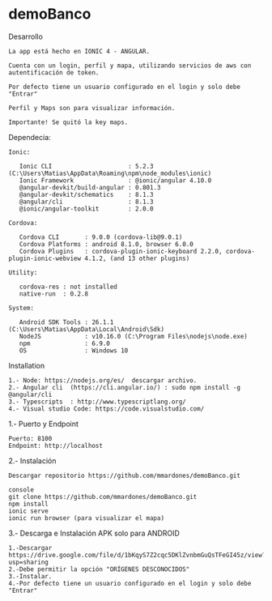 # demoBanco

Desarrollo

	La app está hecho en IONIC 4 - ANGULAR.

	Cuenta con un login, perfil y mapa, utilizando servicios de aws con autentificación de token.
	
	Por defecto tiene un usuario configurado en el login y solo debe "Entrar"
	
	Perfil y Maps son para visualizar información.

	Importante! Se quitó la key maps.

Dependecia:
	
	Ionic:

	   Ionic CLI                     : 5.2.3 (C:\Users\Matias\AppData\Roaming\npm\node_modules\ionic)
	   Ionic Framework               : @ionic/angular 4.10.0
	   @angular-devkit/build-angular : 0.801.3
	   @angular-devkit/schematics    : 8.1.3
	   @angular/cli                  : 8.1.3
	   @ionic/angular-toolkit        : 2.0.0

	Cordova:

	   Cordova CLI       : 9.0.0 (cordova-lib@9.0.1)
	   Cordova Platforms : android 8.1.0, browser 6.0.0
	   Cordova Plugins   : cordova-plugin-ionic-keyboard 2.2.0, cordova-plugin-ionic-webview 4.1.2, (and 13 other plugins)

	Utility:

	   cordova-res : not installed
	   native-run  : 0.2.8

	System:

	   Android SDK Tools : 26.1.1 (C:\Users\Matias\AppData\Local\Android\Sdk)
	   NodeJS            : v10.16.0 (C:\Program Files\nodejs\node.exe)
	   npm               : 6.9.0
	   OS                : Windows 10
	

Installation

	1.- Node: https://nodejs.org/es/  descargar archivo.
  	2.- Angular cli  (https://cli.angular.io/) : sudo npm install -g @angular/cli
  	3.- Typescripts  : http://www.typescriptlang.org/
  	4.- Visual studio Code: https://code.visualstudio.com/


1.- Puerto y Endpoint

	Puerto: 8100 
	Endpoint: http://localhost

2.- Instalación

	Descargar repositorio https://github.com/mmardones/demoBanco.git
	
  	console
  	git clone https://github.com/mmardones/demoBanco.git
  	npm install
  	ionic serve
  	ionic run browser (para visualizar el mapa)
	
3.- Descarga e Instalación APK solo para ANDROID
	
	1.-Descargar https://drive.google.com/file/d/1bKqyS7Z2cqc5DKlZvnbmGuQsTFeGI45z/view?usp=sharing
	2.-Debe permitir la opción "ORÍGENES DESCONOCIDOS"
	3.-Instalar.
	4.-Por defecto tiene un usuario configurado en el login y solo debe "Entrar"
